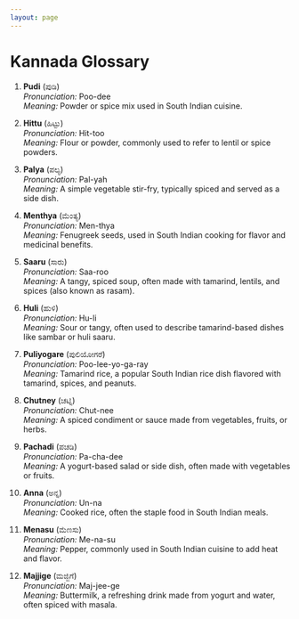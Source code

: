 ```yaml
---
layout: page
---
```


# Kannada Glossary

1. **Pudi** (ಪುಡಿ)  
   _Pronunciation:_ Poo-dee  
   _Meaning:_ Powder or spice mix used in South Indian cuisine.

2. **Hittu** (ಹಿಟ್ಟು)  
   _Pronunciation:_ Hit-too  
   _Meaning:_ Flour or powder, commonly used to refer to lentil or spice powders.

3. **Palya** (ಪಲ್ಯ)  
   _Pronunciation:_ Pal-yah  
   _Meaning:_ A simple vegetable stir-fry, typically spiced and served as a side dish.

4. **Menthya** (ಮೆಂತ್ಯ)  
   _Pronunciation:_ Men-thya  
   _Meaning:_ Fenugreek seeds, used in South Indian cooking for flavor and medicinal benefits.

5. **Saaru** (ಸಾರು)  
   _Pronunciation:_ Saa-roo  
   _Meaning:_ A tangy, spiced soup, often made with tamarind, lentils, and spices (also known as rasam).

6. **Huli** (ಹುಳಿ)  
   _Pronunciation:_ Hu-li  
   _Meaning:_ Sour or tangy, often used to describe tamarind-based dishes like sambar or huli saaru.

7. **Puliyogare** (ಪುಲಿಯೋಗರೆ)  
   _Pronunciation:_ Poo-lee-yo-ga-ray  
   _Meaning:_ Tamarind rice, a popular South Indian rice dish flavored with tamarind, spices, and peanuts.

8. **Chutney** (ಚಟ್ನಿ)  
   _Pronunciation:_ Chut-nee  
   _Meaning:_ A spiced condiment or sauce made from vegetables, fruits, or herbs.

9. **Pachadi** (ಪಚಡಿ)  
   _Pronunciation:_ Pa-cha-dee  
   _Meaning:_ A yogurt-based salad or side dish, often made with vegetables or fruits.

10. **Anna** (ಅನ್ನ)  
    _Pronunciation:_ Un-na  
    _Meaning:_ Cooked rice, often the staple food in South Indian meals.

11. **Menasu** (ಮೆಣಸು)  
    _Pronunciation:_ Me-na-su  
    _Meaning:_ Pepper, commonly used in South Indian cuisine to add heat and flavor.

12. **Majjige** (ಮಜ್ಜಿಗೆ)  
    _Pronunciation:_ Maj-jee-ge  
    _Meaning:_ Buttermilk, a refreshing drink made from yogurt and water, often spiced with masala.
